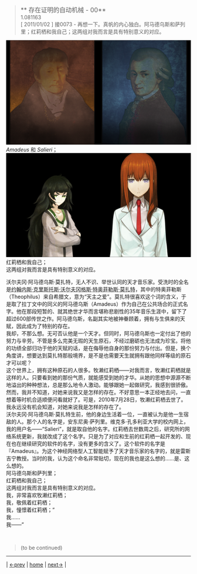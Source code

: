> <big> ** 存在证明的自动机械 - 00** </big>  
> 1.081163  
> [ 2011/01/02 ] 接0073 - 再想一下。真帆的内心独白。阿马德乌斯和萨列里；红莉栖和我自己；这两组对我而言是具有特别意义的对应。  

![](../img/0074-1.png)
*Amadeus* 和 *Salieri*；  
![](../img/0074-2.png)
红莉栖和我自己；  
这两组对我而言是具有特别意义的对应。  

沃尔夫冈·阿马德乌斯·莫扎特，无人不识、举世认同的天才音乐家。受洗时的全名是<abbr title="Joannes·Chrysostomus·Wolfgangus·Theophilus·Mozart">约翰内斯·克里斯托斯·沃尔夫冈格斯·特奥菲勒斯·莫扎特</abbr>，其中的特奥菲勒斯（Theophilus）来自希腊文，意为“天主之爱”。莫扎特很喜欢这个词的含义，于是取了拉丁文中的同义的阿马德乌斯（Amadeus）作为自己在公共场合的正式名字。他在那段短暂的、就其绝世才华而言堪称悲剧性的35年音乐生涯中，留下了超过600部传世之作。阿马德乌斯，名副其实地被神眷顾着，拥有与生俱来的天赋，因此成为了特别的存在。  
我却，不那么想。无可否认他是一个天才。但同时，阿马德乌斯也一定付出了他的努力与辛劳。不管是多么完美无瑕的天生原石，不经过磨砺也无法成为珍宝。将他的功绩全部归功于他的天赋的话，是在侮辱他自身的那份努力与付出。但是，换个角度讲，想要达到莫扎特那般境界，是不是也需要天生就拥有跟他同样等级的原石才可以呢？  
这个世界上，拥有这种原石的人很多。牧濑红莉栖——对我而言，牧濑红莉栖就是这样的人。只要看到她的那份气质，就能感受到她的才华。从她的思想中源源不断地溢出的种种想法，总是那么地令人激动。能够跟她一起做研究，我感到很骄傲。  
然而，我并不知道，对她来说我又是怎样的存在。不好意思一本正经地去问，一直想着等时机合适顺便问看就好了。可是，2010年7月28日，牧濑红莉栖去世了。我永远没有机会知道，对她来说我是怎样的存在了。  
沃尔夫冈·阿马德乌斯·莫扎特生前，他的身边生活着一位，一直被认为是他一生宿敌的人。那个人的名字是，安东尼奥·萨列里。维克多·孔多利亚大学的校内网上，我的用户名——“Salieri”，就是取自他的名字。红莉栖去世数周之后，研究所的网络系统更新，我就改成了这个名字。只是为了对应和生前的红莉栖一起开发的、现在也在继续研究的软件的名字，没有更多的含义了。这个软件的名字是『Amadeus』。为这个神经网络型人工智能赋予了天才音乐家的名字的，就是雷斯吉宁教授。当时的我，认为这个命名非常贴切，现在的我也是这么想的……是、这么想的。  
阿马德乌斯和萨列里；  
红莉栖和我自己；  
这两组对我而言是具有特别意义的对应。  
我，非常喜欢牧濑红莉栖；  
我，敬佩着红莉栖；  
我，憧憬着红莉栖；”  
我……  
我——”  


<br/>

> (to be continued)
---

| [←prev](./0073) | [home](../../) | [next→](./0075) |
